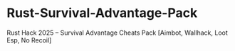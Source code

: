 # Rust-Survival-Advantage-Pack
Rust Hack 2025 – Survival Advantage Cheats Pack [Aimbot, Wallhack, Loot Esp, No Recoil]
